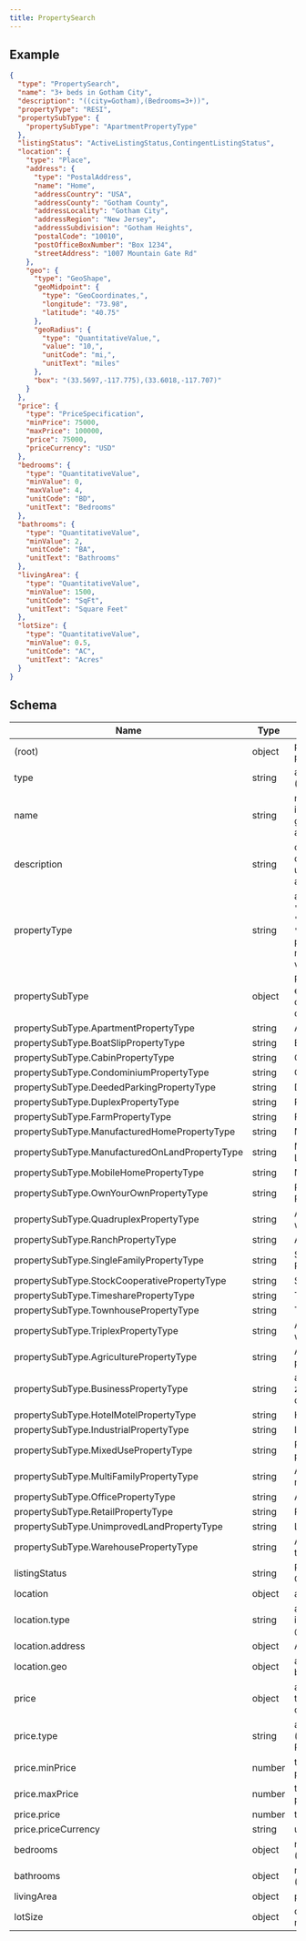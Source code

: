 ```yaml
---
title: PropertySearch
---
```

## Example



```json
{
  "type": "PropertySearch",
  "name": "3+ beds in Gotham City",
  "description": "((city=Gotham),(Bedrooms=3+))",
  "propertyType": "RESI",
  "propertySubType": {
    "propertySubType": "ApartmentPropertyType"
  },
  "listingStatus": "ActiveListingStatus,ContingentListingStatus",
  "location": {
    "type": "Place",
    "address": {
      "type": "PostalAddress",
      "name": "Home",
      "addressCountry": "USA",
      "addressCounty": "Gotham County",
      "addressLocality": "Gotham City",
      "addressRegion": "New Jersey",
      "addressSubdivision": "Gotham Heights",
      "postalCode": "10010",
      "postOfficeBoxNumber": "Box 1234",
      "streetAddress": "1007 Mountain Gate Rd"
    },
    "geo": {
      "type": "GeoShape",
      "geoMidpoint": {
        "type": "GeoCoordinates,",
        "longitude": "73.98",
        "latitude": "40.75"
      },
      "geoRadius": {
        "type": "QuantitativeValue,",
        "value": "10,",
        "unitCode": "mi,",
        "unitText": "miles"
      },
      "box": "(33.5697,-117.775),(33.6018,-117.707)"
    }
  },
  "price": {
    "type": "PriceSpecification",
    "minPrice": 75000,
    "maxPrice": 100000,
    "price": 75000,
    "priceCurrency": "USD"
  },
  "bedrooms": {
    "type": "QuantitativeValue",
    "minValue": 0,
    "maxValue": 4,
    "unitCode": "BD",
    "unitText": "Bedrooms"
  },
  "bathrooms": {
    "type": "QuantitativeValue",
    "minValue": 2,
    "unitCode": "BA",
    "unitText": "Bathrooms"
  },
  "livingArea": {
    "type": "QuantitativeValue",
    "minValue": 1500,
    "unitCode": "SqFt",
    "unitText": "Square Feet"
  },
  "lotSize": {
    "type": "QuantitativeValue",
    "minValue": 0.5,
    "unitCode": "AC",
    "unitText": "Acres"
  }
}
```
## Schema

| Name | Type | Description |
|---|---|---|
| (root) | object | property search parameters |
| type | string | allowed (`"PropertySearch"`)  |
| name | string | name of the search, input by the user or generated automatically |
| description | string | optional search description input by the user or generated automatically |
| propertyType | string | allowed (`"RESI"`, `"RLSE"`, `"RINC"`, `"LAND"`, `"MOBI"`, `"FARM"`, `"COMS"`, `"COML"`, `"BUSO"`) RESO property type (see range for allowed values) 4 characters |
| propertySubType | object | Property sub-type enumeration values derived from RESO data dictionary. |
| propertySubType.ApartmentPropertyType | string | Apartment |
| propertySubType.BoatSlipPropertyType | string | Boat Slip |
| propertySubType.CabinPropertyType | string | Cabin |
| propertySubType.CondominiumPropertyType | string | Condominium |
| propertySubType.DeededParkingPropertyType | string | Deeded Parking |
| propertySubType.DuplexPropertyType | string | Residential Duplex |
| propertySubType.FarmPropertyType | string | Farm Property Type |
| propertySubType.ManufacturedHomePropertyType | string | Manufactured Home |
| propertySubType.ManufacturedOnLandPropertyType | string | Manufactured Home + Land |
| propertySubType.MobileHomePropertyType | string | Mobile Home |
| propertySubType.OwnYourOwnPropertyType | string | RESO Own Your Own Property |
| propertySubType.QuadruplexPropertyType | string | A residential property with four units |
| propertySubType.RanchPropertyType | string | A Ranch |
| propertySubType.SingleFamilyPropertyType | string | Single Family Residence |
| propertySubType.StockCooperativePropertyType | string | Stock Co-op. |
| propertySubType.TimesharePropertyType | string | Timeshare |
| propertySubType.TownhousePropertyType | string | Townhouse |
| propertySubType.TriplexPropertyType | string | A residential property with 3 separate units |
| propertySubType.AgriculturePropertyType | string | An agriculture property. |
| propertySubType.BusinessPropertyType | string | a residential property zoned for business operation |
| propertySubType.HotelMotelPropertyType | string | Hotel property for sale. |
| propertySubType.IndustrialPropertyType | string | Industrial property |
| propertySubType.MixedUsePropertyType | string | Residential/Commercial property |
| propertySubType.MultiFamilyPropertyType | string | A single building with multiple units |
| propertySubType.OfficePropertyType | string | An office. |
| propertySubType.RetailPropertyType | string | Retail property |
| propertySubType.UnimprovedLandPropertyType | string | Land for sale |
| propertySubType.WarehousePropertyType | string | A Warehouse property type. |
| listingStatus | string | RESO Listing Status Code |
| location | object | a physical location |
| location.type | string | allowed (`"Place"`) The item type (Linked-Data @type) |
| location.address | object | A physical address. |
| location.geo | object | a geo shape (circle or box) |
| price | object | a price offered for transfer of ownership of an item |
| price.type | string | allowed (`"PriceSpecification"`) PriceSpecification |
| price.minPrice | number | the low price offered if price is a range. |
| price.maxPrice | number | the high price offered if price is a range. |
| price.price | number | the offer price. |
| price.priceCurrency | string | use ISO4217 |
| bedrooms | object | number of bedrooms (range) |
| bathrooms | object | number of bathrooms (range) |
| livingArea | object | property indoor space |
| lotSize | object | outdoor space minValue, maxValue |

